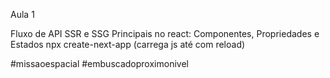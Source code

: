 Aula 1

Fluxo de API
SSR e SSG
Principais no react: Componentes, Propriedades e Estados
npx create-next-app (carrega js até com reload)

#missaoespacial
#embuscadoproximonivel